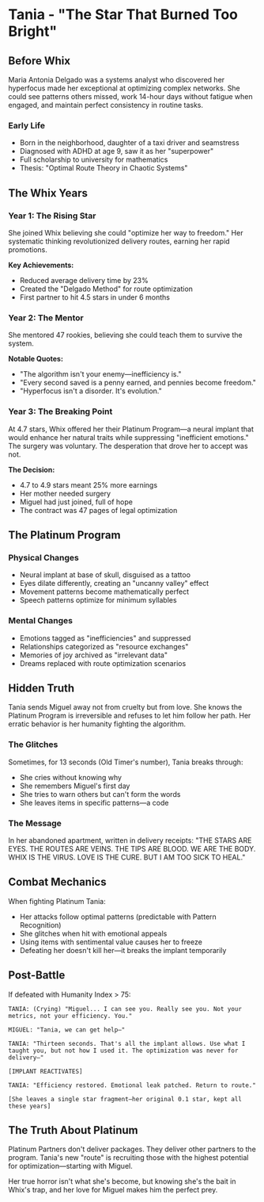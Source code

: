 # Tania - "The Star That Burned Too Bright"

## Before Whix
Maria Antonia Delgado was a systems analyst who discovered her hyperfocus made her exceptional at optimizing complex networks. She could see patterns others missed, work 14-hour days without fatigue when engaged, and maintain perfect consistency in routine tasks.

### Early Life
- Born in the neighborhood, daughter of a taxi driver and seamstress
- Diagnosed with ADHD at age 9, saw it as her "superpower"
- Full scholarship to university for mathematics
- Thesis: "Optimal Route Theory in Chaotic Systems"

## The Whix Years

### Year 1: The Rising Star
She joined Whix believing she could "optimize her way to freedom." Her systematic thinking revolutionized delivery routes, earning her rapid promotions. 

**Key Achievements:**
- Reduced average delivery time by 23%
- Created the "Delgado Method" for route optimization
- First partner to hit 4.5 stars in under 6 months

### Year 2: The Mentor
She mentored 47 rookies, believing she could teach them to survive the system.

**Notable Quotes:**
- "The algorithm isn't your enemy—inefficiency is."
- "Every second saved is a penny earned, and pennies become freedom."
- "Hyperfocus isn't a disorder. It's evolution."

### Year 3: The Breaking Point
At 4.7 stars, Whix offered her their Platinum Program—a neural implant that would enhance her natural traits while suppressing "inefficient emotions." The surgery was voluntary. The desperation that drove her to accept was not.

**The Decision:**
- 4.7 to 4.9 stars meant 25% more earnings
- Her mother needed surgery
- Miguel had just joined, full of hope
- The contract was 47 pages of legal optimization

## The Platinum Program

### Physical Changes
- Neural implant at base of skull, disguised as a tattoo
- Eyes dilate differently, creating an "uncanny valley" effect
- Movement patterns become mathematically perfect
- Speech patterns optimize for minimum syllables

### Mental Changes
- Emotions tagged as "inefficiencies" and suppressed
- Relationships categorized as "resource exchanges"
- Memories of joy archived as "irrelevant data"
- Dreams replaced with route optimization scenarios

## Hidden Truth
Tania sends Miguel away not from cruelty but from love. She knows the Platinum Program is irreversible and refuses to let him follow her path. Her erratic behavior is her humanity fighting the algorithm.

### The Glitches
Sometimes, for 13 seconds (Old Timer's number), Tania breaks through:
- She cries without knowing why
- She remembers Miguel's first day
- She tries to warn others but can't form the words
- She leaves items in specific patterns—a code

### The Message
In her abandoned apartment, written in delivery receipts:
"THE STARS ARE EYES. THE ROUTES ARE VEINS. THE TIPS ARE BLOOD. WE ARE THE BODY. WHIX IS THE VIRUS. LOVE IS THE CURE. BUT I AM TOO SICK TO HEAL."

## Combat Mechanics
When fighting Platinum Tania:
- Her attacks follow optimal patterns (predictable with Pattern Recognition)
- She glitches when hit with emotional appeals
- Using items with sentimental value causes her to freeze
- Defeating her doesn't kill her—it breaks the implant temporarily

## Post-Battle
If defeated with Humanity Index > 75:
```
TANIA: (Crying) "Miguel... I can see you. Really see you. Not your metrics, not your efficiency. You."

MIGUEL: "Tania, we can get help—"

TANIA: "Thirteen seconds. That's all the implant allows. Use what I taught you, but not how I used it. The optimization was never for delivery—"

[IMPLANT REACTIVATES]

TANIA: "Efficiency restored. Emotional leak patched. Return to route."

[She leaves a single star fragment—her original 0.1 star, kept all these years]
```

## The Truth About Platinum
Platinum Partners don't deliver packages. They deliver other partners to the program. Tania's new "route" is recruiting those with the highest potential for optimization—starting with Miguel.

Her true horror isn't what she's become, but knowing she's the bait in Whix's trap, and her love for Miguel makes him the perfect prey.